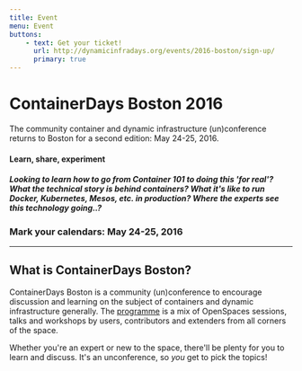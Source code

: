 ```yaml
---
title: Event
menu: Event
buttons:
    - text: Get your ticket!
      url: http://dynamicinfradays.org/events/2016-boston/sign-up/
      primary: true
---
```


# ContainerDays Boston 2016

The community container and dynamic infrastructure (un)conference returns to Boston for a second edition: May 24-25, 2016.

#### Learn, share, experiment

##### Looking to learn how to go from Container 101 to doing this 'for real'? What the technical story is behind containers? What it's like to run Docker, Kubernetes, Mesos, etc. in production? Where the experts see this technology going..?

### Mark your calendars: **May 24-25, 2016**

----

## What is ContainerDays Boston?

ContainerDays Boston is a community (un)conference to encourage discussion and learning on the subject of containers and dynamic infrastructure generally. The [programme](#programme) is a mix of OpenSpaces sessions, talks and workshops by users, contributors and extenders from all corners of the space.

Whether you're an expert or new to the space, there'll be plenty for you to learn and discuss. It's an unconference, so _you_ get to pick the topics!
